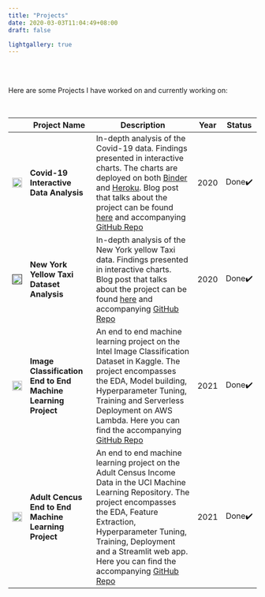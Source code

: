 ```yaml
---
title: "Projects"
date: 2020-03-03T11:04:49+08:00
draft: false

lightgallery: true
---
```

<br><br>

Here are some Projects I have worked on and currently working on: 

<br>

|| Project Name | Description | Year | Status |
|----| ------ | ----------- | ------|-------------|
|<a href="https://github.com/arebimohammed/Covid-19-Analysis" ><img style = "width:100%" src="/posts/COVID19- An Interactive Analysis/Coronavirus-SARS-CoV-2.jpg"></a>| **Covid-19 Interactive Data Analysis**   | In-depth analysis of the Covid-19 data. Findings presented in interactive charts. The charts are deployed on both [Binder](https://mybinder.org/v2/gh/arebimohammed/Covid-19-Analysis/master?urlpath=voila%2Frender%2FML-Covid19-Interact-app.ipynb) and [Heroku](https://covid19-interactive-app.herokuapp.com/). Blog post that talks about the project can be found [here](/covid19-interactive-analysis) and accompanying [GitHub Repo](https://github.com/arebimohammed/Covid-19-Analysis) | 2020 | Done✔️
|<a href="" ><img style = "width:100%" src="/posts/New-York-Taxi-Analysis/new-york.jpeg"></a>| **New York Yellow Taxi Dataset Analysis**   | In-depth analysis of the New York yellow Taxi data. Findings presented in interactive charts. Blog post that talks about the project can be found [here](/new-york-taxi-analysis) and accompanying [GitHub Repo](https://github.com/arebimohammed/New-York-Yellow-Taxi-Data-Analysis-and-ML-Project) | 2020 | Done✔️
|<a href="https://github.com/arebimohammed/Image-Classification-End-to-End-Machine-Learning-Project"><img style ="width:100%" src ="/posts/intel.jpg"></a>| **Image Classification End to End Machine Learning Project** | An end to end machine learning project on the Intel Image Classification Dataset in Kaggle. The project encompasses the EDA, Model building, Hyperparameter Tuning, Training and Serverless Deployment on AWS Lambda. Here you can find the accompanying [GitHub Repo](https://github.com/arebimohammed/Image-Classification-End-to-End-Machine-Learning-Project) | 2021 | Done✔️
|<a href="https://github.com/arebimohammed/Adult-Cencus-End-to-End-Machine-Learning-Project"><img style ="width:100%" src ="/posts/income.jpg"></a>| **Adult Cencus End to End Machine Learning Project** | An end to end machine learning project on the Adult Census Income Data in the UCI Machine Learning Repository. The project encompasses the EDA, Feature Extraction, Hyperparameter Tuning, Training, Deployment and a Streamlit web app. Here you can find the accompanying [GitHub Repo](https://github.com/arebimohammed/Adult-Cencus-End-to-End-Machine-Learning-Project) | 2021 | Done✔️